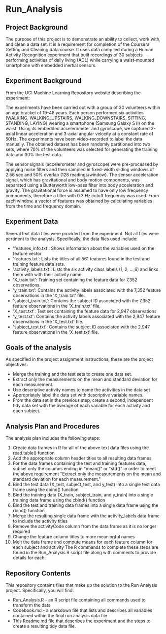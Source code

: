 # Run_Analysis
## Project Background
The purpose of this project is to demonstrate an ability to collect, work with, and clean a data set. It is a requirement for completion of the Coursera Getting and Cleaning data course. It uses data compiled during a Human Activity Recognition experiment that built recordings of 30 subjects performing activities of daily living (ADL) while carrying a waist-mounted smartphone with embedded inertial sensors.
## Experiment Background
From the UCI Machine Learning Repository website describing the experiment:

The experiments have been carried out with a group of 30 volunteers within an age bracket of 19-48 years. Each person performed six activities (WALKING, WALKING_UPSTAIRS, WALKING_DOWNSTAIRS, SITTING, STANDING, LAYING) wearing a smartphone (Samsung Galaxy S II) on the waist. Using its embedded accelerometer and gyroscope, we captured 3-axial linear acceleration and 3-axial angular velocity at a constant rate of 50Hz. The experiments have been video-recorded to label the data manually. The obtained dataset has been randomly partitioned into two sets, where 70% of the volunteers was selected for generating the training data and 30% the test data. 

The sensor signals (accelerometer and gyroscope) were pre-processed by applying noise filters and then sampled in fixed-width sliding windows of 2.56 sec and 50% overlap (128 readings/window). The sensor acceleration signal, which has gravitational and body motion components, was separated using a Butterworth low-pass filter into body acceleration and gravity. The gravitational force is assumed to have only low frequency components, therefore a filter with 0.3 Hz cutoff frequency was used. From each window, a vector of features was obtained by calculating variables from the time and frequency domain. 
## Experiment Data
Several text data files were provided from the experiment. Not all files were pertinent to the analysis. Specifically, the data files used include:
* 'features_info.txt': Shows information about the variables used on the feature vector
* 'features.txt': Lists the titles of all 561 features found in the test and training feature data sets.
* 'activity_labels.txt': Lists the six activity class labels (1, 2, ...,6) and links them with with their activity name.
* 'X_train.txt': Training set containing the feature data for 7,352 observations.
* 'y_train.txt': Contains the activity labels associated with the 7,352 feature observations in the 'X_train.txt' file.
* 'subject_train.txt': Contains the subject ID associated with the 7,352 feature observations in the 'X_train.txt' file.
* 'X_test.txt': Test set containing the feature data for 2,947 observations
* 'y_test.txt': Contains the activity labels associated with the 2,947 feature observations in the 'X_test.txt' file.
* 'subject_test.txt': Contains the subject ID associated with the 2,947 feature observations in the 'X_test.txt' file.
## Goals of the analysis
As specified in the project assignment instructions, these are the project objectives:
* Merge the training and the test sets to create one data set.
* Extract only the measurements on the mean and standard deviation for each measurement.
* Use descriptive activity names to name the activities in the data set
* Appropriately label the data set with descriptive variable names.
* From the data set in the previous step, create a second, independent tidy data set with the average of each variable for each activity and each subject.
## Analysis Plan and Procedures
The analysis plan includes the following steps:
1. Create data frames in R for all of the above text data files using the read.table() function
2. Add the appropriate column header titles to all resulting data frames
3. For the data frames containing the test and training features data, subset only the columns ending in "mean()" or "std()" in order to meet the above requirement "Extract only the measurements on the mean and standard deviation for each measurement."
4. Bind the test data (X_test, subject_test, and y_test) into a single test data frame using the cbind() function
5. Bind the training data (X_train, subject_train, and y_train) into a single training data frame using the cbind() function
6. Bind the test and training data frames into a single data frame using the rbind() function
7. Merge the resulting single data frame with the activity_labels data frame to include the activity titles
8. Remove the activityCode column from the data frame as it is no longer required
9. Change the feature column titles to more meaningful names
10. Melt the data frame and compute means for each feature column for each subject and activity
The R commands to complete these steps are found in the Run_Analysis.R script file along with comments to provide details for each.
## Repository Contents
This repository contains files that make up the solution to the Run Analysis project. Specifically, you will find:
* Run_Analysis.R - an R script file containing all commands used to transform the data
* Codebook.md - a markdown file that lists and describes all variables contained within the final run analysis data file
* This Readme.md file that describes the experiment and the steps to create a resulting tidy data file.
